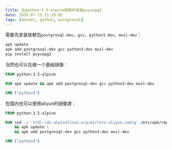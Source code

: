 ```yaml
---
title: 在python:3.5-alpine镜像中安装psycopg2
date: 2018-07-15 21:29:02
tags: [docker, python, postgresql]
---
```


需要先安装依赖包`postgresql-dev`、`gcc`、`python3-dev`、`musl-dev`：

```bash
apk update
apk add postgresql-dev gcc python3-dev musl-dev
pip install psycopg2
```

当然也可以先做一个基础镜像：

```dockerfile
FROM python:3.5-alpine

RUN apk update && apk add postgresql-dev gcc python3-dev musl-dev

CMD ["python3"]
```

在国内也可以使用aliyun的镜像源：

```dockerfile
FROM python:3.5-alpine

RUN sed -i 's/dl-cdn.alpinelinux.org/mirrors.aliyun.com/g' /etc/apk/repositories \
    && apk update \
    && apk add postgresql-dev gcc python3-dev musl-dev

CMD ["python3"]
```
